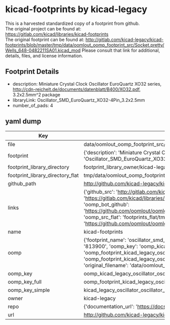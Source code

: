 # kicad-footprints by kicad-legacy  
This is a harvested standardized copy of a footprint from github.  
The original project can be found at:  
https://gitlab.com/kicad/libraries/kicad-footprints  
The original footprint can be found at:
http://gitlab.com/kicad-legacy/kicad-footprints/blob/master/tmp/data/oomlout_oomp_footprint_src/Socket.pretty/Wells_648-0482211SA01.kicad_mod
Please consult that link for additional, details, files, and license information.  
## Footprint Details
* description: Miniature Crystal Clock Oscillator EuroQuartz XO32 series, http://cdn-reichelt.de/documents/datenblatt/B400/XO32.pdf, 3.2x2.5mm^2 package  
* libraryLink: Oscillator_SMD_EuroQuartz_XO32-4Pin_3.2x2.5mm  
* number_of_pads: 4  
## yaml dump  
| Key | Value |  
| --- | --- |  
| file | data/oomlout_oomp_footprint_src/kicad-footprints/Oscillator.pretty/Oscillator_SMD_EuroQuartz_XO32-4Pin_3.2x2.5mm.kicad_mod |  
| footprint | {'description': 'Miniature Crystal Clock Oscillator EuroQuartz XO32 series, http://cdn-reichelt.de/documents/datenblatt/B400/XO32.pdf, 3.2x2.5mm^2 package', 'libraryLink': 'Oscillator_SMD_EuroQuartz_XO32-4Pin_3.2x2.5mm', 'number_of_pads': 4} |  
| footprint_library_directory | footprint_library_owner/kicad-legacy_kicad-footprints |  
| footprint_library_directory_flat | tmp/data/oomlout_oomp_footprint_src/footprints_flat/kicad_legacy_oscillator_oscillator_smd_euroquartz_xo32_4pin_3_2x2_5mm/working |  
| github_path | http://github.com/kicad-legacy/kicad-footprints/blob/master/tmp/data/oomlout_oomp_footprint_src/Oscillator.pretty/Oscillator_SMD_EuroQuartz_XO32-4Pin_3.2x2.5mm.kicad_mod |  
| links | {'github_src': 'http://gitlab.com/kicad-legacy/kicad-footprints/blob/master/tmp/data/oomlout_oomp_footprint_src/Socket.pretty/Wells_648-0482211SA01.kicad_mod', 'github_src_repo': 'https://gitlab.com/kicad/libraries/kicad-footprints', 'oomp_bot': 'tmp/data/oomlout_oomp_footprint_src/footprints/kicad_legacy_oscillator_oscillator_smd_euroquartz_xo32_4pin_3_2x2_5mm/working', 'oomp_bot_github': 'https://github.com/oomlout/oomlout_oomp_footprint_bot/tree/main/tmp/data/oomlout_oomp_footprint_src/footprints/kicad_legacy_oscillator_oscillator_smd_euroquartz_xo32_4pin_3_2x2_5mm/working', 'oomp_src_flat': 'footprints_flat/tmp/data/oomlout_oomp_footprint_src/footprints_flat/kicad_legacy_oscillator_oscillator_smd_euroquartz_xo32_4pin_3_2x2_5mm/working', 'oomp_src_flat_github': 'https://github.com/oomlout/oomlout_oomp_footprint_src/tree/main/tmp/data/oomlout_oomp_footprint_src/footprints_flat/kicad_legacy_oscillator_oscillator_smd_euroquartz_xo32_4pin_3_2x2_5mm/working'} |  
| name | kicad-footprints |  
| oomp | {'footprint_name': 'oscillator_smd_euroquartz_xo32_4pin_3_2x2_5mm', 'library_name': 'oscillator', 'md5': '813900e65cebe7def3ae4ac02e14322a', 'md5_10': '813900e65c', 'md5_5': '81390', 'md5_6': '813900', 'oomp_key': 'oomp_kicad_legacy_oscillator_oscillator_smd_euroquartz_xo32_4pin_3_2x2_5mm', 'oomp_key_extra': 'oomp_footprint_kicad_legacy_oscillator_oscillator_smd_euroquartz_xo32_4pin_3_2x2_5mm', 'oomp_key_full': 'oomp_footprint_kicad_legacy_oscillator_oscillator_smd_euroquartz_xo32_4pin_3_2x2_5mm_813900', 'oomp_key_simple': 'kicad_legacy_oscillator_oscillator_smd_euroquartz_xo32_4pin_3_2x2_5mm', 'original_filename': 'data/oomlout_oomp_footprint_src/kicad-footprints/Oscillator.pretty/Oscillator_SMD_EuroQuartz_XO32-4Pin_3.2x2.5mm.kicad_mod', 'owner_name': 'kicad_legacy'} |  
| oomp_key | oomp_kicad_legacy_oscillator_oscillator_smd_euroquartz_xo32_4pin_3_2x2_5mm |  
| oomp_key_full | oomp_footprint_kicad_legacy_oscillator_oscillator_smd_euroquartz_xo32_4pin_3_2x2_5mm |  
| oomp_key_simple | kicad_legacy_oscillator_oscillator_smd_euroquartz_xo32_4pin_3_2x2_5mm |  
| owner | kicad-legacy |  
| repo | {'documentation_url': 'https://docs.github.com/rest/repos/repos#get-a-repository', 'message': 'Not Found'} |  
| url | http://github.com/kicad-legacy/kicad-footprints |  

